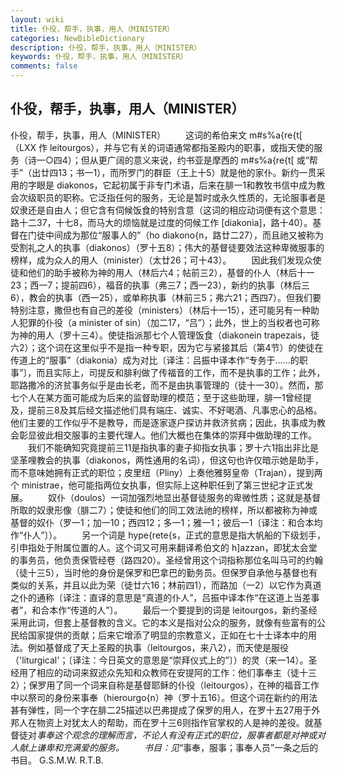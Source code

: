 ```yaml
---
layout: wiki
title: 仆役，帮手，执事，用人（MINISTER）
categories: NewBibleDictionary
description: 仆役，帮手，执事，用人（MINISTER）
keywords: 仆役，帮手，执事，用人（MINISTER）
comments: false
---
```


## 仆役，帮手，执事，用人（MINISTER）



仆役，帮手，执事，用人（MINISTER）
　　这词的希伯来文 m#s%a{re{t[ （LXX 作 leitourgos），并与它有关的词语通常都指圣殿内的职事，或指天使的服务（诗一○四4）；但从更广阔的意义来说，约书亚是摩西的 m#s%a{re{t[ 或“帮手”（出廿四13；书一1），而所罗门的群臣（王上十5）就是他的家仆。新约一贯采用的字眼是 diakonos，它起初属于非专门术语，后来在腓一1和教牧书信中成为教会次级职员的职称。它泛指任何的服务，无论是暂时或永久性质的，无论服事者是奴隶还是自由人；但它含有伺候饭食的特别含意（这词的相应动词便有这个意思：路十二37，十七8，而马大的烦恼就是过度的伺候工作 [diakonia]，路十40）。基督在门徒中间成为那位“服事人的”（ho diakono{n，路廿二27），而且祂又被称为受割礼之人的执事（diakonos）（罗十五8）；伟大的基督徒要效法这种卑微服事的榜样，成为众人的用人（minister）（太廿26；可十43）。
　　因此我们发现众使徒和他们的助手被称为神的用人（林后六4；帖前三2），基督的仆人（林后十一23；西一7；提前四6），福音的执事（弗三7；西一23），新约的执事（林后三6），教会的执事（西一25），或单称执事（林前三5；弗六21；西四7）。但我们要特别注意，撒但也有自己的差役（ministers）（林后十一15），还可能另有一种助人犯罪的仆役（a minister of sin）（加二17，“吕”）；此外，世上的当权者也可称为神的用人（罗十三4）。使徒指派那七个人管理饭食（diakonein trapezais，徒六2）；这个词在这里似乎不是指一种专职，因为它与紧接其后（第4节）的使徒在传道上的“服事”（diakonia）成为对比〔译注：吕振中译本作“专务于……的职事”〕，而且实际上，司提反和腓利做了传福音的工作，而不是执事的工作；此外，耶路撒冷的济贫事务似乎是由长老，而不是由执事管理的（徒十一30）。然而，那七个人在某方面可能成为后来的监督助理的模范；至于这些助理，腓一1曾经提及，提前三8及其后经文描述他们具有端庄、诚实、不好喝酒、凡事忠心的品格。他们主要的工作似乎不是教导，而是逐家逐户探访并救济贫病；因此，执事成为教会彰显彼此相交服事的主要代理人。他们大概也在集体的崇拜中做助理的工作。
　　我们不能确知究竟提前三11是指执事的妻子抑指女执事；罗十六1指出非比是坚革哩教会的执事（diakonos，两性通用的名词），但这句也许仅暗示她是助手，而不意味她拥有正式的职位；皮里纽（Pliny）上奏他雅努皇帝（Trajan），提到两个 ministrae，他可能指两位女执事，但实际上这种职任到了第三世纪才正式发展。
　　奴仆（doulos）一词加强烈地显出基督徒服务的卑微性质；这就是基督所取的奴隶形像（腓二7）；使徒和他们的同工效法祂的榜样，所以都被称为神或基督的奴仆（罗一1；加一10；西四12；多一1；雅一1；彼后一1〔译注：和合本均作“仆人”〕）。
　　另一个词是 hype{rete{s，正式的意思是指大帆船的下级划手，引申指处于附属位置的人。这个词又可用来翻译希伯文的 h]azzan，即犹太会堂的事务员，他负责保管经卷（路四20）。圣经曾用这个词指称那位名叫马可的约翰（徒十三5），当时他的身份是保罗和巴拿巴的勤务员。但保罗自承他与基督也有类似的关系，并且以此为荣（徒廿六16；林前四1），而路加（一2）以它作为真道之仆的通称〔译注：直译的意思是“真道的仆人”，吕振中译本作“在这道上当差事者”，和合本作“传道的人”〕。
　　最后一个要提到的词是 leitourgos，新约圣经采用此词，但套上基督教的含义。它的本义是指对公众的服务，就像有些富有的公民给国家提供的贡献；后来它增添了明显的宗教意义，正如在七十士译本中的用法。例如基督成了天上圣殿的执事（leitourgos，来八2），而天使是服役（'liturgical'；〔译注：今日英文的意思是“崇拜仪式上的”〕）的灵（来一14）。圣经用了相应的动词来叙述众先知和众教师在安提阿的工作：他们事奉主（徒十三2）；保罗用了同一个词来自称是基督耶稣的仆役（leitourgos），在神的福音工作中以祭司的身份来事奉（hierourgo{n）神（罗十五16）。但这个词在新约的用法甚有弹性，同一个字在腓二25描述以巴弗提成了保罗的用人，在罗十五27用于外邦人在物资上对犹太人的帮助，而在罗十三6则指作官掌权的人是神的差役。就基督徒对*事奉这个观念的理解而言，不论人有没有正式的职位，服事者都是对神或对人献上谦卑和充满爱的服务。
　　书目：见*“事奉，服事；事奉人员”一条之后的书目。
G.S.M.W.
R.T.B.



